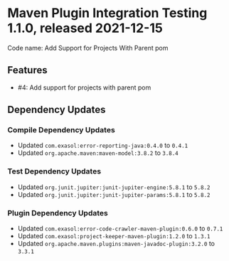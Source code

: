 # Maven Plugin Integration Testing 1.1.0, released 2021-12-15

Code name: Add Support for Projects With Parent pom

## Features

* #4: Add support for projects with parent pom

## Dependency Updates

### Compile Dependency Updates

* Updated `com.exasol:error-reporting-java:0.4.0` to `0.4.1`
* Updated `org.apache.maven:maven-model:3.8.2` to `3.8.4`

### Test Dependency Updates

* Updated `org.junit.jupiter:junit-jupiter-engine:5.8.1` to `5.8.2`
* Updated `org.junit.jupiter:junit-jupiter-params:5.8.1` to `5.8.2`

### Plugin Dependency Updates

* Updated `com.exasol:error-code-crawler-maven-plugin:0.6.0` to `0.7.1`
* Updated `com.exasol:project-keeper-maven-plugin:1.2.0` to `1.3.1`
* Updated `org.apache.maven.plugins:maven-javadoc-plugin:3.2.0` to `3.3.1`
